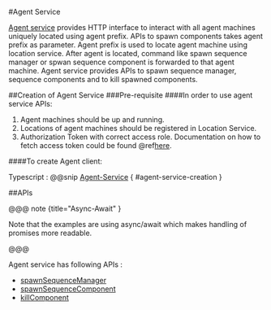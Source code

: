 #Agent Service

[Agent service](../../../../../ts-docs/interfaces/clients.agentservice.html) provides HTTP interface to interact with all agent machines uniquely located using agent prefix.
APIs to spawn components takes agent prefix as parameter. Agent prefix is used to locate agent machine using location service.
After agent is located, command like spawn sequence manager or spwan sequence component is forwarded to that agent machine.
Agent service provides APIs to spawn sequence manager, sequence components and to kill spawned components.

##Creation of Agent Service
###Pre-requisite
####In order to use agent service APIs:

  1. Agent machines should be up and running.
  2. Locations of agent machines should be registered in Location Service.
  3. Authorization Token with correct access role.
     Documentation on how to fetch access token could be found @ref[here](../../aas/csw-aas-js.md).

####To create Agent client:

Typescript
:   @@snip [Agent-Service](../../../../../example/src/documentation/agent/AgentServiceExamples.ts) { #agent-service-creation }

##APIs

@@@ note {title="Async-Await" }

Note that the examples are using async/await which makes handling of promises more readable.

@@@

Agent service has following APIs :

- [spawnSequenceManager](../../../../../ts-docs/interfaces/clients.agentservice.html#spawnsequencemanager)
- [spawnSequenceComponent](../../../../../ts-docs/interfaces/clients.agentservice.html#spawnsequencecomponent)
- [killComponent](../../../../../ts-docs/interfaces/clients.agentservice.html#killcomponent)
